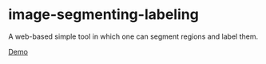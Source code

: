 # image-segmenting-labeling
A web-based simple tool in which one can segment regions and label them.

[Demo](https://xzvfinet.github.io/image-segmenting-labeling/)
